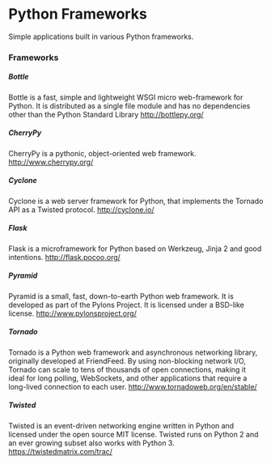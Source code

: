 # Python Frameworks
Simple applications built in various Python frameworks.


### Frameworks

##### Bottle
Bottle is a fast, simple and lightweight WSGI micro web-framework for Python. It is distributed as a single file module and has no dependencies other than the Python Standard Library
http://bottlepy.org/

##### CherryPy
CherryPy is a pythonic, object-oriented web framework. http://www.cherrypy.org/

##### Cyclone
Cyclone is a web server framework for Python, that implements the Tornado API as a Twisted protocol. http://cyclone.io/

##### Flask
Flask is a microframework for Python based on Werkzeug, Jinja 2 and good intentions.
http://flask.pocoo.org/

##### Pyramid
Pyramid is a small, fast, down-to-earth Python web framework. It is developed as part of the Pylons Project. It is licensed under a BSD-like license. http://www.pylonsproject.org/

##### Tornado
Tornado is a Python web framework and asynchronous networking library, originally developed at FriendFeed. By using non-blocking network I/O, Tornado can scale to tens of thousands of open connections, making it ideal for long polling, WebSockets, and other applications that require a long-lived connection to each user. http://www.tornadoweb.org/en/stable/

##### Twisted
Twisted is an event-driven networking engine written in Python and licensed under the open source MIT license. Twisted runs on Python 2 and an ever growing subset also works with Python 3. https://twistedmatrix.com/trac/
